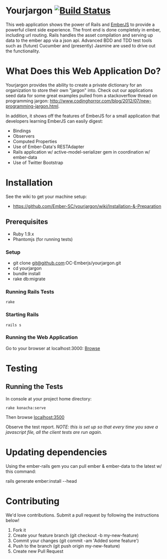 # Yourjargon [![Build Status](https://secure.travis-ci.org/OC-Emberjs/yourjargon.png?branch=develop)](https://travis-ci.org/OC-Emberjs/yourjargon)

This web application shows the power of Rails and [EmberJS](http://emberjs.com) to provide a powerful client side experience.  The front end is done completely in ember, including url routing.  Rails handles the asset compilation and serving up data to the ember app via a json api.  Advanced BDD and TDD test tools such as (future) Cucumber and (presently) Jasmine are used to drive out the functionality.

# What Does this Web Application Do?

Yourjargon provides the ability to create a private dictionary for an organization to store their own "jargon" into.  Check out our applications seed data for some great examples pulled from a stackoverflow thread on programming jargon:  http://www.codinghorror.com/blog/2012/07/new-programming-jargon.html.
	
In addition, it shows off the features of EmberJS for a small application that developers learning EmberJS can easily digest:

 * Bindings
 * Observers
 * Computed Properties
 * Use of Ember-Data's RESTAdapter
 * Rails application w/ active-model-serializer gem in coordination w/ ember-data
 * Use of Twitter Bootstrap

# Installation

See the wiki to get your machine setup:

 * https://github.com/Ember-SC/yourjargon/wiki/Installation-&-Preparation

## Prerequisites

 * Ruby 1.9.x
 * Phantomjs (for running tests)

### Setup

  - git clone git@github.com:OC-Emberjs/yourjargon.git
  - cd yourjargon
  - bundle install
  - rake db:migrate

### Running Rails Tests

    rake

### Starting Rails

    rails s

### Running the Web Application

Go to your browser at localhost:3000:
[Browse](http://localhost:3000/)

# Testing

## Running the Tests

In console at your project home directory:

    rake konacha:serve

Then browse [localhost:3500](localhost:3500)

Observe the test report. *NOTE: this is set up so that every time you save a javascript file,
all the client tests are run again.*

# Updating dependencies

Using the ember-rails gem you can pull ember & ember-data to the latest w/ this command:

rails generate ember:install --head

# Contributing

We'd love contributions.  Submit a pull request by following the instructions below!

1. Fork it
2. Create your feature branch (git checkout -b my-new-feature)
3. Commit your changes (git commit -am 'Added some feature')
4. Push to the branch (git push origin my-new-feature)
5. Create new Pull Request

